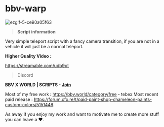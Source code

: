 # bbv-warp

![ezgif-5-ce90a05f63](https://github.com/BuddyNotFound/bbv-warp/assets/74051918/b127a907-571f-4f76-a135-8dcbc60536bb)


> **Script information**

Very simple teleport script with a fancy camera transition, if you are not in a vehicle it will just be a normal  teleport.

**Higher Quality Video :** 

https://streamable.com/udb9ot

> Discord

**BBV X WORLD | SCRIPTS - [Join](http://discord.bbv.world)**

Most of my free work : https://bbv.world/category/free - tebex
Most recent paid release : https://forum.cfx.re/t/paid-paint-shop-chameleon-paints-custom-colors/5151448

As away if you enjoy my work and want to motivate me to create more stuff you can leave a :heart:.
